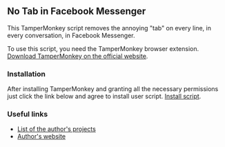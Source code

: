 ## No Tab in Facebook Messenger

This TamperMonkey script removes the annoying "tab" on every line, in every conversation, in Facebook Messenger.

To use this script, you need the TamperMonkey browser extension.
[Download TamperMonkey on the official website](https://tampermonkey.net).

### Installation

After installing TamperMonkey and granting all the necessary permissions just click the link below and agree to install user script.
[Install script](no-tab-in-messenger.user.js).

### Useful links

* [List of the author's projects](https://cyrmax.github.io)
* [Author's website](https://cyrmax.ru)
